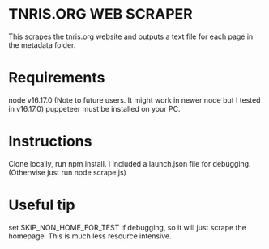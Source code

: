 # TNRIS.ORG WEB SCRAPER
This scrapes the tnris.org website and outputs a text file for each page in the metadata folder.

# Requirements
node v16.17.0 (Note to future users. It might work in newer node but I tested in v16.17.0)
puppeteer must be installed on your PC.

# Instructions
Clone locally, run npm install. I included a launch.json file for debugging. (Otherwise just run node scrape.js)

# Useful tip
set SKIP_NON_HOME_FOR_TEST if debugging, so it will just scrape the homepage. This is much less resource intensive.